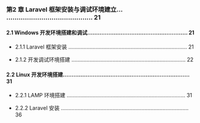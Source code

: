 ### 第2 章 Laravel 框架安装与调试环境建立… …………………………………… 21


#### 2.1 Windows 开发环境搭建和调试………………………………………………… 21
* 2.1.1 Laravel 框架安装 …………………………………………………………………… 21


* 2.1.2 开发调试环境搭建 ………………………………………………………………… 22


#### 2.2 Linux 开发环境搭建……………………………………………………………… 31
* 2.2.1 LAMP 环境搭建 …………………………………………………………………… 31


* 2.2.2 Laravel 安装 ………………………………………………………………………… 36

